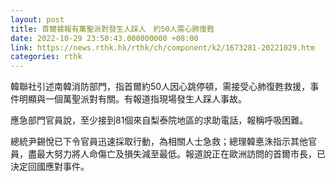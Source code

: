 ```yaml
---
layout: post
title: 首爾據報有萬聖派對發生人踩人　約50人需心肺復甦
date: 2022-10-29 23:50:43.000000000 +08:00
link: https://news.rthk.hk/rthk/ch/component/k2/1673281-20221029.htm
categories: rthk
---
```


韓聯社引述南韓消防部門，指首爾約50人因心跳停頓，需接受心肺復甦救援，事件明顯與一個萬聖派對有關。有報道指現場發生人踩人事故。

應急部門官員說，至少接到81個來自梨泰院地區的求助電話，報稱呼吸困難。

總統尹錫悅已下令官員迅速採取行動，為相關人士急救；總理韓悳洙指示其他官員，盡最大努力將人命傷亡及損失減至最低。報道說正在歐洲訪問的首爾市長，已決定回國應對事件。
